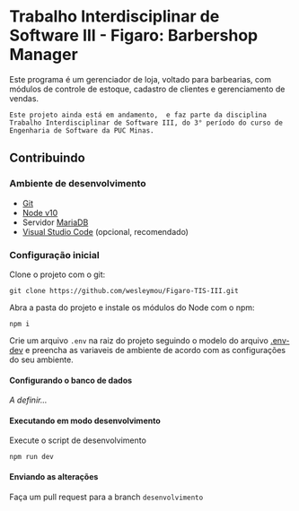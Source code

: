 # Trabalho Interdisciplinar de Software III - Figaro: Barbershop Manager

Este programa é um gerenciador de loja, voltado para barbearias,
com módulos de controle de estoque, cadastro de clientes e gerenciamento de vendas.

`Este projeto ainda está em andamento,  e faz parte da disciplina Trabalho Interdisciplinar de Software III, do 3° período
do curso de Engenharia de Software da PUC Minas.`

## Contribuindo

### Ambiente de desenvolvimento

* [Git](https://git-scm.com/)
* [Node v10](https://nodejs.org/en/download/)
* Servidor [MariaDB](https://mariadb.org/download/)
* [Visual Studio Code](https://code.visualstudio.com/) (opcional, recomendado)


### Configuração inicial

Clone o projeto com o git:

`git clone https://github.com/wesleymou/Figaro-TIS-III.git`

Abra a pasta do projeto e instale os módulos do Node com o npm:

`npm i`

Crie um arquivo `.env` na raiz do projeto seguindo o modelo do arquivo [.env-dev](https://github.com/wesleymou/Figaro-TIS-III/blob/master/.env-dev)
e preencha as variaveis de ambiente de acordo com as configurações do seu ambiente.


#### Configurando o banco de dados

*A definir...*

#### Executando em modo desenvolvimento

Execute o script de desenvolvimento

`npm run dev`

#### Enviando as alterações

Faça um pull request para a branch `desenvolvimento`
